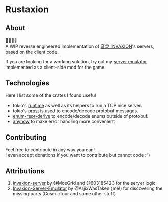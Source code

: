 # Rustaxion

## About
🚧🚧🚧🚧 <br />
A WIP reverse engineered implementation of [音灵 INVAXION](https://store.steampowered.com/app/921630/_INVAXION/)'s servers, based on the client code.

If you are looking for a working solution, try out my [server emulator](https://github.com/Invaxion-Server-Emulator/invaxion-server-emulator) implemented as a client-side mod for the game.

## Technologies
Here I list some of the crates I found useful
- tokio's [runtime](https://github.com/tokio-rs/tokio) as well as its helpers to run a TCP nice server.
- tokio's [prost](https://github.com/tokio-rs/prost) is used to encode/decode protobuf messages.
- [enum-repr-derive](https://github.com/ssalonen/enum-repr-derive) to encode/decode enums outside of protobuf.
- [anyhow](https://github.com/dtolnay/anyhow) to make error handling more convenient


## Contributing
Feel free to contribute in any way you can! <br />
I even accept donations if you want to contribute but cannot code :^)


## Attributions
1. [invaxion-server](https://github.com/603185423/invaxion-server) by @MoeGrid and @603185423 for the server logic
2. [Invaxion-Server-Emulator](https://github.com/Invaxion-Server-Emulator/invaxion-server-emulator) by @ArjixWasTaken (me!) for discovering the missing parts (CosmicTour and some other stuff)
